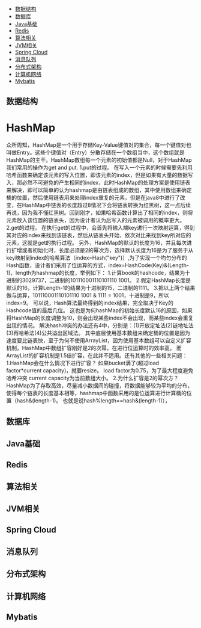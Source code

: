 - [数据结构](#数据结构)
- [数据库](#数据库)
- [Java基础](#java)
- [Redis](#redis)
- [算法相关](#算法)
- [JVM相关](#jvm)
- [Spring Cloud](#sc)
- [消息队列](#mq)
- [分布式架构](#fbs)
- [计算机网络](#network)
- [Mybatis](#mybatis)

<span id="数据结构">数据结构</span>
----------------------------------
HashMap
=======
   众所周知，HashMap是一个用于存储Key-Value键值对的集合，每一个键值对也叫做Entry。这些个键值对（Entry）分散存储在一个数组当中，这个数组就是HashMap的主干。HashMap数组每一个元素的初始值都是Null，对于HashMap我们常用的操作为get and put.
      1.put的过程。
            在写入一个元素的时候需要先利用哈希函数来确定该元素的写入位置，即该元素的index，但是如果有大量的数据写入，那必然不可避免的产生相同的index，此时HashMap的处理方案是使用链表来解决，即可以简单的认为hashmap是由链表组成的数组，其中使用数组来确定桶的位置，然后使用链表用来处理index重复的元素，但是在java8中进行了改变，在HashMap中链表的长度超过8情况下会将链表转换为红黑树，这一点后续再说，因为我不懂红黑树。回到刚才，如果哈希函数计算出了相同的index，则将元素放入该位置的链表头，因为设计者认为后写入的元素被调用的概率更大。
      2.get的过程。
            在执行get的过程中，会首先将输入端key进行一次映射运算，得到其对应的index来找到该链表，然后从链表头开始，依次对比来找到key所对应的元素，这就是get的执行过程。
            另外，HashMap的默认的长度为16，并且每次进行扩增或者初始化时，长度必须是2的幂次方，选择默认长度为16是为了服务于从key映射到index的哈希算法（index=Hash("key")）,为了实现一个均匀分布的Hash函数，设计者们采用了位运算的方式，index=HashCode(Key)&(Length-1)，length为hashmap的长度，举例如下：
            1.计算book的hashcode，结果为十进制的3029737，二进制的101110001110101110 1001。
            2.假定HashMap长度是默认的16，计算Length-1的结果为十进制的15，二进制的1111。
            3.把以上两个结果做与运算，101110001110101110 1001 & 1111 = 1001，十进制是9，所以 index=9。
            可以说，Hash算法最终得到的index结果，完全取决于Key的Hashcode值的最后几位。
            这也是为何hashMap的初始长度默认16的原因，如果将HashMap的长度调整为10，则会出现某些index不会出现，而某些index会重复出现的情况。
            解决hash冲突的办法还有4中，分别是：(1)开放定址法(2)链地址法(3)再哈希法(4)公共溢出区域法。
            其中底层使用基本数组来确定桶的位置是因为速度要比链表快，至于为何不使用ArrayList，因为使用基本数组可以自定义扩容机制，HashMap中数组扩容刚好是2的次幂，在进行位运算时的效率高。 而ArrayList的扩容机制是1.5倍扩容，在此并不适用。还有其他的一些相关问题：
            1.HashMap会在什么情况下进行扩容？
            如果bucket满了(超过load factor*current capacity)，就要resize。 load factor为0.75，为了最大程度避免哈希冲突 current capacity为当前数组大小。
            2.为什么扩容是2的幂次方？
            HashMap为了存取高效，尽量减小数据间的碰撞，将数据能够较为平均的分布，使得每个链表的长度基本相等，hashmap中函数采用的是位运算进行计算桶的位置（hash&(length-1)。 也就是说hash%length==hash&(length-1)），
            
<span id="数据库">数据库</span>
------------------------------

<span id="java">Java基础</span>
-------------------------------
<span id="redis">Redis</span>
------------------------------
<span id="算法">算法相关</span>
-------
<span id="jvm">JVM相关</span>
-------
<span id="sc">Spring Cloud</span>
------------
<span id="mq">消息队列</span>
-------
<span id="fbs">分布式架构</span>
---------
<span id="network">计算机网络</span>
-----------------------------------
<span id="mybatis">Mybatis</span>
-------
